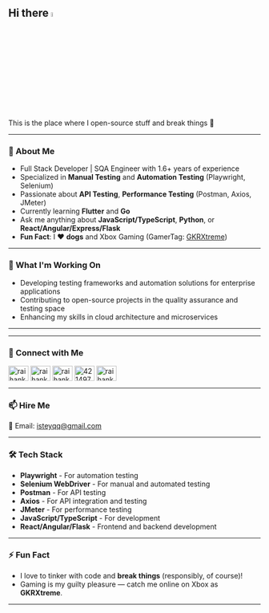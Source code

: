 ## Hi there <a href="https://www.gautamkrishnar.com/"><img src="https://media.giphy.com/media/hvRJCLFzcasrR4ia7z/giphy.gif" width="5%"></a>
This is the place where I open-source stuff and break things :rofl:

---

### 🚀 About Me
- Full Stack Developer | SQA Engineer with 1.6+ years of experience
- Specialized in **Manual Testing** and **Automation Testing** (Playwright, Selenium)
- Passionate about **API Testing**, **Performance Testing** (Postman, Axios, JMeter)
- Currently learning **Flutter** and **Go**  
- Ask me anything about **JavaScript/TypeScript**, **Python**, or **React/Angular/Express/Flask**  
- **Fun Fact**: I :heart: **dogs** and Xbox Gaming (GamerTag: [GKRXtreme](https://account.xbox.com/en-us/profile?gamertag=GKRXtreme))

---

### 💼 What I'm Working On
- Developing testing frameworks and automation solutions for enterprise applications
- Contributing to open-source projects in the quality assurance and testing space
- Enhancing my skills in cloud architecture and microservices

---

<!-- BLOG-POST-LIST:END -->

---

### 🔗 Connect with Me

<p align="left">
<a href="https://dev.to/raihankhan" target="blank"><img align="center" src="https://cdn.jsdelivr.net/npm/simple-icons@3.0.1/icons/dev-dot-to.svg" alt="raihankhan" height="30" width="40" /></a>
<a href="https://twitter.com/raihankhan" target="blank"><img align="center" src="https://raw.githubusercontent.com/rahuldkjain/github-profile-readme-generator/master/src/images/icons/Social/twitter.svg" alt="raihankhan" height="30" width="40" /></a>
<a href="https://linkedin.com/in/raihankhan" target="blank"><img align="center" src="https://raw.githubusercontent.com/rahuldkjain/github-profile-readme-generator/master/src/images/icons/Social/linked-in-alt.svg" alt="raihankhan" height="30" width="40" /></a>
<a href="https://stackoverflow.com/users/4214976" target="blank"><img align="center" src="https://raw.githubusercontent.com/rahuldkjain/github-profile-readme-generator/master/src/images/icons/Social/stack-overflow.svg" alt="4214976" height="30" width="40" /></a>
<a href="https://instagram.com/raihankhan" target="blank"><img align="center" src="https://raw.githubusercontent.com/rahuldkjain/github-profile-readme-generator/master/src/images/icons/Social/instagram.svg" alt="raihankhan" height="30" width="40" /></a>
</p>

---

### 📫 Hire Me
📧 Email: [isteyqq@gmail.com](mailto:isteyqq@gmail.com)

---

### 🛠️ Tech Stack

- **Playwright** - For automation testing
- **Selenium WebDriver** - For manual and automated testing
- **Postman** - For API testing
- **Axios** - For API integration and testing
- **JMeter** - For performance testing
- **JavaScript/TypeScript** - For development
- **React/Angular/Flask** - Frontend and backend development

---

### ⚡ Fun Fact
- I love to tinker with code and **break things** (responsibly, of course)!
- Gaming is my guilty pleasure — catch me online on Xbox as **GKRXtreme**.

---




<!-- 👋 Hi, I’m @is-raihan
- 👀 I’m interested in ...
- 🌱 I’m currently learning ...
- 💞️ I’m looking to collaborate on ...
- 📫 How to reach me ...
- 😄 Pronouns: ...
- ⚡ Fun fact: ...

<!---
is-raihan/is-raihan is a ✨ special ✨ repository because its `README.md` (this file) appears on your GitHub profile.
You can click the Preview link to take a look at your changes.
--->
